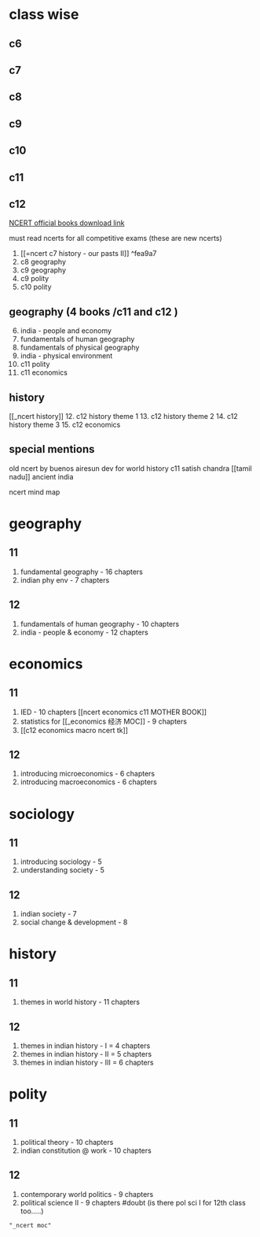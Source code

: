 # class wise
## c6
## c7
## c8
## c9
## c10
## c11
## c12



[NCERT official books download link](https://ncert.nic.in/textbook.php)

must read ncerts for all competitive exams
(these are new ncerts)
1. [[=ncert c7 history - our pasts II]] ^fea9a7
2. c8 geography
3. c9 geography
4. c9 polity
5. c10 polity
## geography (4 books /c11 and c12 )
6. india - people and economy
7. fundamentals of human geography
8. fundamentals of physical geography
9. india - physical environment
10. c11 polity
11. c11 economics
## history
[[_ncert history]]
12. c12 history theme 1
13. c12 history theme 2
14. c12 history theme 3
15. c12 economics

## special mentions
old ncert by
buenos airesun dev for world history
c11 satish chandra
[[tamil nadu]] ancient india


ncert mind map

# geography
## 11
1. fundamental geography - 16 chapters
2. indian phy env - 7 chapters

## 12
1. fundamentals of human geography - 10 chapters
2. india - people & economy - 12 chapters

# economics
## 11
1. IED - 10 chapters [[ncert economics c11 MOTHER BOOK]]
2. statistics for [[_economics 经济 MOC]] - 9 chapters
3. [[c12 economics macro ncert tk]]

## 12
1. introducing microeconomics - 6 chapters
1. introducing macroeconomics - 6 chapters

# sociology
## 11
1. introducing sociology - 5
2. understanding society - 5

## 12
1. indian society - 7
2. social change & development - 8

# history
## 11
1. themes in world history - 11 chapters

## 12
1. themes in indian history - I = 4 chapters
2. themes in indian history - II = 5 chapters
3. themes in indian history - III = 6 chapters

# polity
## 11
1. political theory - 10 chapters
2. indian constitution @ work - 10 chapters

## 12
1. contemporary world politics - 9 chapters
2. political science II - 9 chapters #doubt  (is there pol sci I for 12th class too.....)
```query 2022-02-20 10:18
"_ncert moc"
```